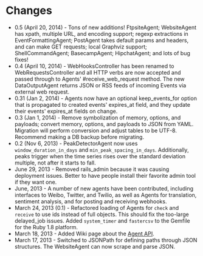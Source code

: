 # Changes

* 0.5 (April 20, 2014) - Tons of new additions! FtpsiteAgent; WebsiteAgent has xpath, multiple URL, and encoding support; regexp extractions in EventFormattingAgent; PostAgent takes default params and headers, and can make GET requests; local Graphviz support; ShellCommandAgent; BasecampAgent; HipchatAgent; and lots of bug fixes!
* 0.4 (April 10, 2014) - WebHooksController has been renamed to WebRequestsController and all HTTP verbs are now accepted and passed through to Agents' #receive\_web\_request method. The new DataOutputAgent returns JSON or RSS feeds of incoming Events via external web request.
* 0.31 (Jan 2, 2014)   - Agents now have an optional keep\_events\_for option that is propagated to created events' expires\_at field, and they update their events' expires\_at fields on change.
* 0.3 (Jan 1, 2014)    - Remove symbolization of memory, options, and payloads; convert memory, options, and payloads to JSON from YAML.  Migration will perform conversion and adjust tables to be UTF-8.  Recommend making a DB backup before migrating.
* 0.2 (Nov 6, 2013)    - PeakDetectorAgent now uses `window_duration_in_days` and `min_peak_spacing_in_days`.  Additionally, peaks trigger when the time series rises over the standard deviation multiple, not after it starts to fall.
* June 29, 2013        - Removed rails\_admin because it was causing deployment issues. Better to have people install their favorite admin tool if they want one.
* June, 2013           - A number of new agents have been contributed, including interfaces to Weibo, Twitter, and Twilio, as well as Agents for translation, sentiment analysis, and for posting and receiving webhooks.
* March 24, 2013 (0.1) - Refactored loading of Agents for `check` and `receive` to use ids instead of full objects.  This should fix the too-large delayed\_job issues.  Added `system_timer` and `fastercsv` to the Gemfile for the Ruby 1.8 platform.
* March 18, 2013       - Added Wiki page about the [Agent API](https://github.com/cantino/huginn/wiki/Creating-a-new-agent).
* March 17, 2013       - Switched to JSONPath for defining paths through JSON structures.  The WebsiteAgent can now scrape and parse JSON.
